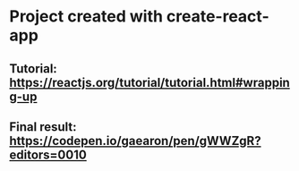 # Project created with create-react-app
## Tutorial: https://reactjs.org/tutorial/tutorial.html#wrapping-up
## Final result: https://codepen.io/gaearon/pen/gWWZgR?editors=0010
